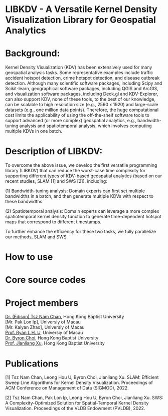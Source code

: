 # LIBKDV - A Versatile Kernel Density Visualization Library for Geospatial Analytics

# Background:
Kernel Density Visualization (KDV) has been extensively used for many geospatial analysis tasks. Some representative examples include traffic accident hotspot detection, crime hotspot detection, and disease outbreak detection. Although many scientific software packages, including Scipy and Scikit-learn, geographical software packages, including QGIS and ArcGIS, and visualization software packages, including Deck.gl and KDV-Explorer, can also support KDV, none of these tools, to the best of our knowledge, can be scalable to high resolution size (e.g., 2560 x 1920) and large-scale datasets (e.g., one million data points). Therefore, the huge computational cost limits the applicability of using the off-the-shelf software tools to support advanced (or more complex) geospatial analytics, e.g., bandwidth-tuning analysis and spatiotemporal analysis, which involves computing multiple KDVs in one batch.

# Description of LIBKDV:
To overcome the above issue, we develop the first versatile programming library (LIBKDV) that can reduce the worst-case time complexity for supporting different types of KDV-based geospatial analytics (based on our recent studies, SLAM [1] and SWS [2]), including:

(1)	Bandwidth-tuning analysis: Domain experts can first set multiple bandwidths in a batch, and then generate multiple KDVs with respect to these bandwidths.

(2)	Spatiotemporal analysis: Domain experts can leverage a more complex spatiotemporal kernel density function to generate time-dependent hotspot maps that correspond to different timestamps.

To further enhance the efficiency for these two tasks, we fully parallelize our methods, SLAM and SWS.

<!-- <img width="849" alt="03e58de5950a5d503b73952e8a3bbd1" src="https://user-images.githubusercontent.com/96175669/146165826-eef5f116-3e37-4bec-91dc-899af61fed18.png">-->

# How to use

# Core source codes


# Project members
[Dr. (Edison) Tsz Nam Chan](https://www.comp.hkbu.edu.hk/~edisonchan/), Hong Kong Baptist University<br />
[Mr. Pak Lon Ip], Universiy of Macau<br />
[Mr. Kaiyan Zhao], Universiy of Macau<br />
[Prof. Ryan L.H. U](https://www.fst.um.edu.mo/personal/ryanlhu/), Universiy of Macau<br />
[Dr. Byron Choi](https://www.comp.hkbu.edu.hk/~bchoi/), Hong Kong Baptist University<br />
[Prof. Jianliang Xu](https://www.comp.hkbu.edu.hk/~xujl/), Hong Kong Baptist University<br />

# Publications
[1] Tsz Nam Chan, Leong Hou U, Byron Choi, Jianliang Xu. SLAM: Efficient Sweep Line Algorithms for Kernel Density Visualization. Proceedings of ACM Conference on Management of Data (SIGMOD), 2022.

[2] Tsz Nam Chan, Pak Lon Ip, Leong Hou U, Byron Choi, Jianliang Xu. SWS: A Complexity-Optimized Solution for Spatial-Temporal Kernel Density Visualization. Proceedings of the VLDB Endowment (PVLDB), 2022.
